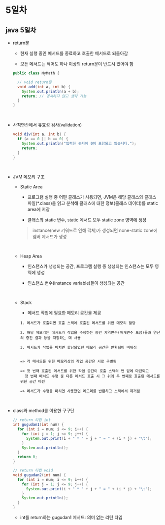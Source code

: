 # 5일차

## java 5일차

- return문

  - 현재 실행 중인 메서드를 종료하고 호출한 메서드로 되돌아감

  - 모든 메서드는 적어도 하나 이상의 return문이 반드시 있어야 함

  ```java
  public class MyMath {

    // void return문
    void add(int a, int b) {
      System.out.println(a + b);
      return; // 명시하지 않고 생략 가능
    }
  }
  ```

<br />

- 사칙연산에서 유효성 검사(validation)

  ```java
  void div(int a, int b) {
    if (a == 0 || b == 0) {
      System.out.println("입력한 숫자에 0이 포함되고 있습니다.");
      return;
    }
  }
  ```

<br />

- JVM 메모리 구조

  - Static Area

    - 프로그램 실행 중 어떤 클래스가 사용되면, JVM은 해당 클래스의 클래스 파일(\*.class)을 읽고 분석해 클래스에 대한 정보(클래스 데이터)를 static area에 저장

    - 클래스의 static 변수, static 메서드 모두 static zone 영역에 생성

    > instance(new 키워드로 인해 객체)가 생성되면 none-static zone에 멤버 메서드가 생성

  <br />

  - Heap Area

    - 인스턴스가 생성되는 공간, 프로그램 실행 중 생성되는 인스턴스는 모두 영역에 생성

    - 인스턴스 변수(instance variable)들이 생성되는 공간

  <br />

  - Stack

    - 메서드 작업에 필요한 메모리 공간을 제공

    ```
    1. 메서드가 호출되면 호출 스택에 호출된 메서드를 위한 메모리 할당

    2. 해당 메모리는 메서드가 작업을 수행하는 동안 지역변수(매개변수 포함)들과 연산의 중간 결과 등을 저장하는 데 사용

    3. 메서드가 작업을 마치면 할당되었던 메모리 공간은 반환되어 비워짐


    => 각 메서드를 위한 메모리상의 작업 공간은 서로 구별됨

    => 첫 번째 호출된 메서드를 위한 작업 공간이 호출 스택의 맨 밑에 마련되고
      첫 번째 메서드 수행 중 다른 메서드 호출 시 그 위에 두 번째로 호출된 메서드를 위한 공간 마련

    => 메서드가 수행을 마치면 사용했던 메모리를 반환하고 스택에서 제거됨
    ```

<br />

- class와 method를 이용한 구구단

  ```java
  // return 타입 int
  int gugudan1(int num) {
    for (int i = num; i <= 9; i++) {
      for (int j = 1; j <= 9; j++) {
        System.out.print(i + " * " + j + " = " + (i * j) + "\t");
      }
      System.out.println();
    }
    return 0;
  }

  // return 타입 void
  void gugudan2(int num) {
    for (int i = num; i <= 9; i++) {
      for (int j = 1; j <= 9; j++) {
        System.out.print(i + " * " + j + " = " + (i * j) + "\t");
      }
      System.out.println();
    }
  }
  ```

  - int를 return하는 gugudan1 메서드: 의미 없는 리턴 타입
